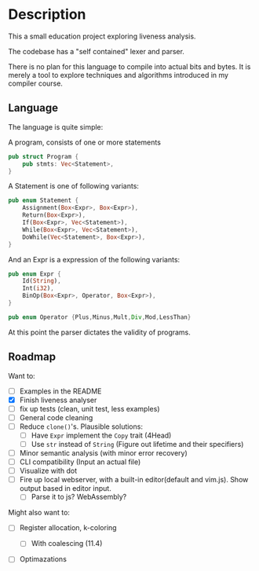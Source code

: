 # Description

This a small education project exploring liveness analysis. 

The codebase has a "self contained" lexer and parser.

There is no plan for this language to compile into actual bits and bytes. It is merely a tool to explore techniques and algorithms introduced in my compiler course.


## Language

The language is quite simple:

A program, consists of one or more statements

```rust
pub struct Program {
    pub stmts: Vec<Statement>,
}
```

A Statement is one of following variants:

```rust
pub enum Statement {
    Assignment(Box<Expr>, Box<Expr>),
    Return(Box<Expr>),
    If(Box<Expr>, Vec<Statement>),
    While(Box<Expr>, Vec<Statement>),
    DoWhile(Vec<Statement>, Box<Expr>),
}
```

And an Expr is a expression of the following variants:

```rust
pub enum Expr {
    Id(String),
    Int(i32),
    BinOp(Box<Expr>, Operator, Box<Expr>),
}
```

```rust
pub enum Operator {Plus,Minus,Mult,Div,Mod,LessThan}
```


At this point the parser dictates the validity of programs.

## Roadmap


Want to:

- [ ] Examples in the README
- [x] Finish liveness analyser
- [ ] fix up tests (clean, unit test, less examples)
- [ ] General code cleaning
- [ ] Reduce `clone()`'s. Plausible solutions:
	- [ ] Have `Expr` implement the `Copy` trait (4Head)
	- [ ] Use `str` instead of `String` (Figure out lifetime and their specifiers)
- [ ] Minor semantic analysis (with minor error recovery)
- [ ] CLI compatibility (Input an actual file)
- [ ] Visualize with dot
- [ ] Fire up local webserver, with a built-in editor(default and vim.js). Show output based in editor input.
	- [ ] Parse it to js? WebAssembly?

Might also want to:
- [ ] Register allocation, k-coloring
	- [ ] With coalescing (11.4)
- [ ] Optimazations

